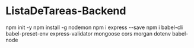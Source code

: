 # ListaDeTareas-Backend


npm init -y
npm install -g nodemon 
npm i express --save
npm i babel-cli babel-preset-env express-validator mongoose cors morgan dotenv babel-node
